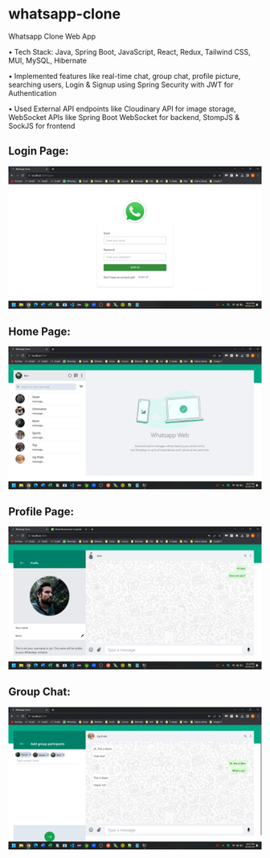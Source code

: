 # whatsapp-clone

Whatsapp Clone Web App

• Tech Stack: Java, Spring Boot, JavaScript, React, Redux, Tailwind CSS, MUI, MySQL, Hibernate

• Implemented features like real-time chat, group chat, profile picture, searching users, Login & Signup using Spring Security with JWT for Authentication

• Used External API endpoints like Cloudinary API for image storage, WebSocket APIs like Spring Boot WebSocket for backend, StompJS & SockJS for frontend


## Login Page:

![Alt text](https://github.com/bbazwalt/whatsapp-clone/blob/main/screenshots/login-page.png)

## Home Page:

![Alt text](https://github.com/bbazwalt/whatsapp-clone/blob/main/screenshots/home-page.png)

## Profile Page:

![Alt text](https://github.com/bbazwalt/whatsapp-clone/blob/main/screenshots/profile-page.png)

## Group Chat:

![Alt text](https://github.com/bbazwalt/whatsapp-clone/blob/main/screenshots/group-chat.png)
